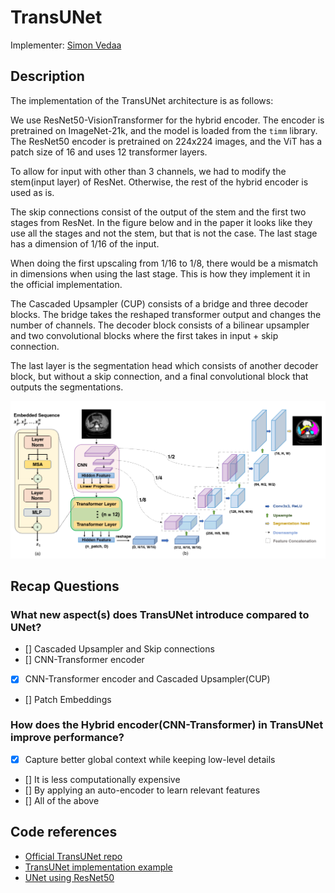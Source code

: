 # TransUNet

Implementer: [Simon Vedaa](https://github.com/simsam8)

## Description

The implementation of the TransUNet architecture is as follows:

We use ResNet50-VisionTransformer for the hybrid encoder. 
The encoder is pretrained on ImageNet-21k, and the model is 
loaded from the `timm` library.
The ResNet50 encoder is pretrained on 224x224 images,
and the ViT has a patch size of 16 and uses 12 
transformer layers.

To allow for input with other than 3 channels, we had to 
modify the stem(input layer) of ResNet. Otherwise,
the rest of the hybrid encoder is used as is.

The skip connections consist of the output of the stem 
and the first two stages from ResNet. In the figure below and 
in the paper it looks like they use all the stages and not the stem,
but that is not the case. The last stage has a dimension of 1/16 of the input.

When doing the first upscaling from 1/16 to 1/8, there would be 
a mismatch in dimensions when using the last stage.
This is how they implement it in the official implementation.

The Cascaded Upsampler (CUP) consists of a bridge and three 
decoder blocks.
The bridge takes the reshaped transformer output and changes the number of channels.
The decoder block consists of a bilinear upsampler and two convolutional blocks where the first 
takes in input + skip connection.

The last layer is the segmentation head which consists of another decoder block, but without 
a skip connection, and a final convolutional block that outputs the segmentations.



![TransUNet Architecture](./img/transunet.png)



## Recap Questions

### What new aspect(s) does TransUNet introduce compared to UNet?

- [] Cascaded Upsampler and Skip connections
- [] CNN-Transformer encoder
- [x] CNN-Transformer encoder and Cascaded Upsampler(CUP)
- [] Patch Embeddings


### How does the Hybrid encoder(CNN-Transformer) in TransUNet improve performance?

- [x] Capture better global context while keeping low-level details
- [] It is less computationally expensive
- [] By applying an auto-encoder to learn relevant features
- [] All of the above


## Code references

- [Official TransUNet repo](https://github.com/Beckschen/TransUNet/tree/main)
- [TransUNet implementation example](https://tianjinteda.github.io/Transunet.html)
- [UNet using ResNet50](https://github.com/rawmarshmellows/pytorch-unet-resnet-50-encoder/blob/master/u_net_resnet_50_encoder.py)
